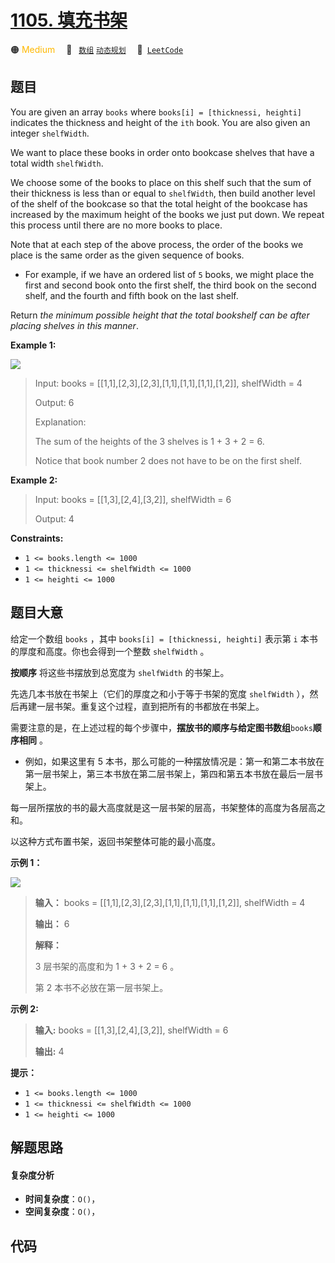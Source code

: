 # [1105. 填充书架](https://leetcode.com/problems/filling-bookcase-shelves)

🟠 <font color=#ffb800>Medium</font>&emsp; 🔖&ensp; [`数组`](/leetcode-js/outline/tag/array.md) [`动态规划`](/leetcode-js/outline/tag/dynamic-programming.md)&emsp; 🔗&ensp;[`LeetCode`](https://leetcode.com/problems/filling-bookcase-shelves)

## 题目

You are given an array `books` where `books[i] = [thicknessi, heighti]`
indicates the thickness and height of the `ith` book. You are also given an
integer `shelfWidth`.

We want to place these books in order onto bookcase shelves that have a total
width `shelfWidth`.

We choose some of the books to place on this shelf such that the sum of their
thickness is less than or equal to `shelfWidth`, then build another level of
the shelf of the bookcase so that the total height of the bookcase has
increased by the maximum height of the books we just put down. We repeat this
process until there are no more books to place.

Note that at each step of the above process, the order of the books we place
is the same order as the given sequence of books.

  * For example, if we have an ordered list of `5` books, we might place the first and second book onto the first shelf, the third book on the second shelf, and the fourth and fifth book on the last shelf.

Return _the minimum possible height that the total bookshelf can be after
placing shelves in this manner_.



**Example 1:**

![](https://assets.leetcode.com/uploads/2019/06/24/shelves.png)

> Input: books = [[1,1],[2,3],[2,3],[1,1],[1,1],[1,1],[1,2]], shelfWidth = 4
> 
> Output: 6
> 
> Explanation:
> 
> The sum of the heights of the 3 shelves is 1 + 3 + 2 = 6.
> 
> Notice that book number 2 does not have to be on the first shelf.

**Example 2:**

> Input: books = [[1,3],[2,4],[3,2]], shelfWidth = 6
> 
> Output: 4

**Constraints:**

  * `1 <= books.length <= 1000`
  * `1 <= thicknessi <= shelfWidth <= 1000`
  * `1 <= heighti <= 1000`


## 题目大意

给定一个数组 `books` ，其中 `books[i] = [thicknessi, heighti]` 表示第 `i`
本书的厚度和高度。你也会得到一个整数 `shelfWidth` 。

**按顺序**  将这些书摆放到总宽度为 `shelfWidth` 的书架上。

先选几本书放在书架上（它们的厚度之和小于等于书架的宽度 `shelfWidth` ），然后再建一层书架。重复这个过程，直到把所有的书都放在书架上。

需要注意的是，在上述过程的每个步骤中，**摆放书的顺序与给定图书数组**`books`**顺序相同** 。

  * 例如，如果这里有 5 本书，那么可能的一种摆放情况是：第一和第二本书放在第一层书架上，第三本书放在第二层书架上，第四和第五本书放在最后一层书架上。

每一层所摆放的书的最大高度就是这一层书架的层高，书架整体的高度为各层高之和。

以这种方式布置书架，返回书架整体可能的最小高度。



**示例 1：**

![](https://assets.leetcode.com/uploads/2019/06/24/shelves.png)

> 
> 
> 
> 
> 
> **输入：** books = [[1,1],[2,3],[2,3],[1,1],[1,1],[1,1],[1,2]], shelfWidth = 4
> 
> **输出：** 6
> 
> **解释：**
> 
> 3 层书架的高度和为 1 + 3 + 2 = 6 。
> 
> 第 2 本书不必放在第一层书架上。
> 
> 

**示例 2:**

> 
> 
> 
> 
> 
> **输入:** books = [[1,3],[2,4],[3,2]], shelfWidth = 6
> 
> **输出:** 4
> 
> 



**提示：**

  * `1 <= books.length <= 1000`
  * `1 <= thicknessi <= shelfWidth <= 1000`
  * `1 <= heighti <= 1000`


## 解题思路

#### 复杂度分析

- **时间复杂度**：`O()`，
- **空间复杂度**：`O()`，

## 代码

```javascript

```